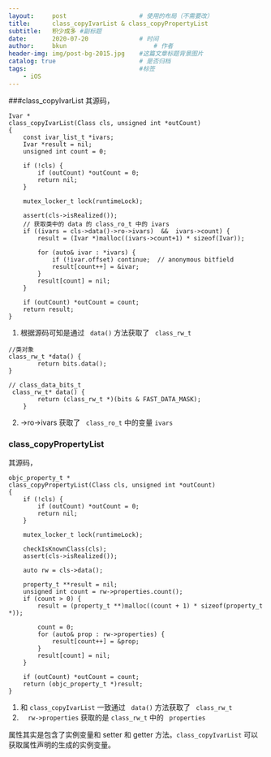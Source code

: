 ```yaml
---
layout:     post   				    # 使用的布局（不需要改）
title:      class_copyIvarList & class_copyPropertyList 				# 标题 
subtitle:   积少成多 #副标题
date:       2020-07-20				# 时间
author:     bkun 						# 作者
header-img: img/post-bg-2015.jpg 	#这篇文章标题背景图片
catalog: true 						# 是否归档
tags:								#标签
    - iOS
---
```

###class_copyIvarList
其源码，

```
Ivar *
class_copyIvarList(Class cls, unsigned int *outCount)
{
    const ivar_list_t *ivars;
    Ivar *result = nil;
    unsigned int count = 0;

    if (!cls) {
        if (outCount) *outCount = 0;
        return nil;
    }

    mutex_locker_t lock(runtimeLock);

    assert(cls->isRealized());
    // 获取类中的 data 的 class_ro_t 中的 ivars
    if ((ivars = cls->data()->ro->ivars)  &&  ivars->count) {
        result = (Ivar *)malloc((ivars->count+1) * sizeof(Ivar));
        
        for (auto& ivar : *ivars) {
            if (!ivar.offset) continue;  // anonymous bitfield
            result[count++] = &ivar;
        }
        result[count] = nil;
    }
    
    if (outCount) *outCount = count;
    return result;
}

```

1. 根据源码可知是通过 ``` data()``` 方法获取了 ``` class_rw_t```

```
//类对象
class_rw_t *data() { 
        return bits.data();
}

// class_data_bits_t
 class_rw_t* data() {
        return (class_rw_t *)(bits & FAST_DATA_MASK);
    }
```

2. ->ro->ivars 获取了 ``` class_ro_t``` 中的变量 ```ivars```

###  class_copyPropertyList
其源码，

```
objc_property_t *
class_copyPropertyList(Class cls, unsigned int *outCount)
{
    if (!cls) {
        if (outCount) *outCount = 0;
        return nil;
    }

    mutex_locker_t lock(runtimeLock);

    checkIsKnownClass(cls);
    assert(cls->isRealized());
    
    auto rw = cls->data();

    property_t **result = nil;
    unsigned int count = rw->properties.count();
    if (count > 0) {
        result = (property_t **)malloc((count + 1) * sizeof(property_t *));

        count = 0;
        for (auto& prop : rw->properties) {
            result[count++] = &prop;
        }
        result[count] = nil;
    }

    if (outCount) *outCount = count;
    return (objc_property_t *)result;
}

```

1. 和 ``` class_copyIvarList ``` 一致通过 ``` data()``` 方法获取了 ``` class_rw_t```
2. ```  rw->properties``` 获取的是 ``` class_rw_t ``` 中的 ``` properties``` 

属性其实是包含了实例变量和 setter 和 getter 方法。``` class_copyIvarList ``` 可以获取属性声明的生成的实例变量。
